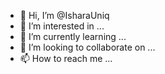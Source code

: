 - 👋 Hi, I’m @IsharaUniq
- 👀 I’m interested in ...
- 🌱 I’m currently learning ...
- 💞️ I’m looking to collaborate on ...
- 📫 How to reach me ...

<!---
IsharaUniq/IsharaUniq is a ✨ special ✨ repository because its `README.md` (this file) appears on your GitHub profile.
You can click the Preview link to take a look at your changes.
--->
